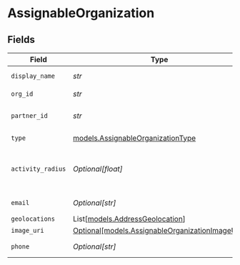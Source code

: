 # AssignableOrganization


## Fields

| Field                                                                                          | Type                                                                                           | Required                                                                                       | Description                                                                                    | Example                                                                                        |
| ---------------------------------------------------------------------------------------------- | ---------------------------------------------------------------------------------------------- | ---------------------------------------------------------------------------------------------- | ---------------------------------------------------------------------------------------------- | ---------------------------------------------------------------------------------------------- |
| `display_name`                                                                                 | *str*                                                                                          | :heavy_check_mark:                                                                             | N/A                                                                                            | Example Partner Organization                                                                   |
| `org_id`                                                                                       | *str*                                                                                          | :heavy_check_mark:                                                                             | N/A                                                                                            | 123                                                                                            |
| `partner_id`                                                                                   | *str*                                                                                          | :heavy_check_mark:                                                                             | N/A                                                                                            | e45a6dc2-3795-43a3-ae0f-6b6760f310fc                                                           |
| `type`                                                                                         | [models.AssignableOrganizationType](../models/assignableorganizationtype.md)                   | :heavy_check_mark:                                                                             | N/A                                                                                            | partner_organization                                                                           |
| `activity_radius`                                                                              | *Optional[float]*                                                                              | :heavy_minus_sign:                                                                             | Activity radius, in km, the partner is operating in                                            | 50                                                                                             |
| `email`                                                                                        | *Optional[str]*                                                                                | :heavy_minus_sign:                                                                             | N/A                                                                                            | Email of Partner Organization                                                                  |
| `geolocations`                                                                                 | List[[models.AddressGeolocation](../models/addressgeolocation.md)]                             | :heavy_minus_sign:                                                                             | N/A                                                                                            |                                                                                                |
| `image_uri`                                                                                    | [Optional[models.AssignableOrganizationImageURI]](../models/assignableorganizationimageuri.md) | :heavy_minus_sign:                                                                             | N/A                                                                                            |                                                                                                |
| `phone`                                                                                        | *Optional[str]*                                                                                | :heavy_minus_sign:                                                                             | N/A                                                                                            | Phone number of Partner                                                                        |